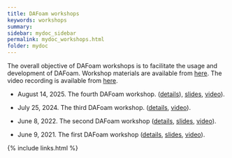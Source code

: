 ```yaml
---
title: DAFoam workshops
keywords: workshops
summary: 
sidebar: mydoc_sidebar
permalink: mydoc_workshops.html
folder: mydoc
---
```


The overall objective of DAFoam workshops is to facilitate the usage and development of DAFoam. Workshop materials are available from [here](https://github.com/DAFoam/workshops). The video recording is available from [here](https://www.youtube.com/channel/UCr9SKeQBuntzYf-3ubtfzmQ).

- August 14, 2025. The fourth DAFoam workshop. ([details](https://dafoam.github.io/dafoam_workshop_2025.html)), [slides](https://github.com/DAFoam/workshops/blob/main/2025_Summer/slides/2025_Summer_Workshop.pdf), [video](https://www.youtube.com/watch?v=1siu8g2yFqE)).

- July 25, 2024. The third DAFoam workshop. ([details](https://dafoam.github.io/dafoam_workshop_2024.html), [video](https://www.youtube.com/watch?v=NCNKDXpHJ2w)).

- June 8, 2022. The second DAFoam workshop ([details](https://dafoam.github.io/dafoam_workshop_2022.html), [slides](https://github.com/DAFoam/workshops/blob/main/2022_Summer/slides/2022_Summer_Workshop.pdf), [video](https://www.youtube.com/watch?v=yi6A1GOA384)).

- June 9, 2021. The first DAFoam workshop ([details](https://dafoam.github.io/dafoam_workshop_2021.html), [slides](https://github.com/DAFoam/workshops/blob/main/2021_Summer/slides/2021_Summer_Workshop.pdf), [video](https://www.youtube.com/watch?v=OIZd3I9UfGM)).


{% include links.html %}
